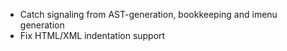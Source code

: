* Catch signaling from AST-generation, bookkeeping and imenu generation
* Fix HTML/XML indentation support
